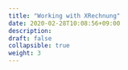 ```yaml
---
title: "Working with XRechnung"
date: 2020-02-28T10:08:56+09:00
description: 
draft: false
collapsible: true
weight: 3
---
```

